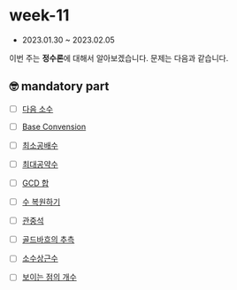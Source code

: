 # week-11

- 2023.01.30 ~ 2023.02.05

이번 주는 **정수론**에 대해서 알아보겠습니다.
문제는 다음과 같습니다.

## 🤓 mandatory part

- [ ] [다음 소수](https://www.acmicpc.net/problem/4134)
- [ ] [Base Convension](https://www.acmicpc.net/problem/11576)
- [ ] [최소공배수](https://www.acmicpc.net/problem/13241)
- [ ] [최대공약수](https://www.acmicpc.net/problem/1850)
- [ ] [GCD 합](https://www.acmicpc.net/problem/9613)
- [ ] [수 복원하기](https://www.acmicpc.net/problem/2312)
- [ ] [관중석](https://www.acmicpc.net/problem/10166)
- [ ] [골드바흐의 추측](https://www.acmicpc.net/problem/6588)
- [ ] [소수상근수](https://www.acmicpc.net/problem/9421)
- [ ] [보이는 점의 개수](https://www.acmicpc.net/problem/2725)

